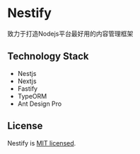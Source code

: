 # Nestify

致力于打造Nodejs平台最好用的内容管理框架

## Technology Stack

- Nestjs
- Nextjs
- Fastify
- TypeORM
- Ant Design Pro

## License

  Nestify is [MIT licensed](LICENSE).
